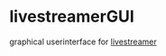 # livestreamerGUI
graphical userinterface for [livestreamer](https://github.com/chrippa/livestreamer)
